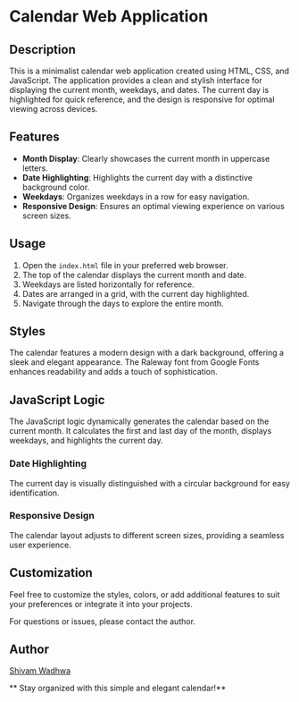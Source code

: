 # Calendar Web Application


## Description

This is a minimalist calendar web application created using HTML, CSS, and JavaScript. The application provides a clean and stylish interface for displaying the current month, weekdays, and dates. The current day is highlighted for quick reference, and the design is responsive for optimal viewing across devices.

## Features

- **Month Display**: Clearly showcases the current month in uppercase letters.
- **Date Highlighting**: Highlights the current day with a distinctive background color.
- **Weekdays**: Organizes weekdays in a row for easy navigation.
- **Responsive Design**: Ensures an optimal viewing experience on various screen sizes.

## Usage

1. Open the `index.html` file in your preferred web browser.
2. The top of the calendar displays the current month and date.
3. Weekdays are listed horizontally for reference.
4. Dates are arranged in a grid, with the current day highlighted.
5. Navigate through the days to explore the entire month.

## Styles

The calendar features a modern design with a dark background, offering a sleek and elegant appearance. The Raleway font from Google Fonts enhances readability and adds a touch of sophistication.

## JavaScript Logic

The JavaScript logic dynamically generates the calendar based on the current month. It calculates the first and last day of the month, displays weekdays, and highlights the current day.

### Date Highlighting

The current day is visually distinguished with a circular background for easy identification.

### Responsive Design

The calendar layout adjusts to different screen sizes, providing a seamless user experience.

## Customization

Feel free to customize the styles, colors, or add additional features to suit your preferences or integrate it into your projects.

For questions or issues, please contact the author.

## Author
[Shivam Wadhwa](http://github.com/wadhwashivam)

** Stay organized with this simple and elegant calendar!**
